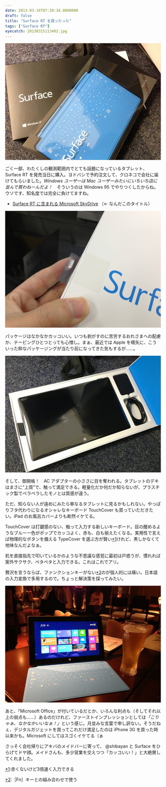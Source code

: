 ```yaml
---
date: 2013-03-16T07:39:34.0000000
draft: false
title: "Surface RT を買ったった"
tags: ["Surface RT"]
eyecatch: 20130315113402.jpg
---
```

<p><span itemscope itemtype="http://schema.org/Photograph"><img src="20130315113402.jpg" alt="f:id:daruyanagi:20130315113402j:plain" title="f:id:daruyanagi:20130315113402j:plain" class="hatena-fotolife" itemprop="image"></span></p><p>ごく一部、わたくしの観測範囲内でとても話題になっているタブレット、Surface RT を発売当日に購入。ヨドバシで予約注文して、クロネコで会社に届けてもらいました。<i>Windows ユーザーは Mac ユーザーみたいにいちいち店に並んで買わねーんだよ！　</i>そういうのは Windows 95 でやりつくしたからね。ウソです、知名度では完全に負けてますね。</p>

<ul>
<li><a href="http://www.microsoft.com/Surface/ja-JP/surface-with-windows-rt/home">Surface RT &#x306B;&#x542B;&#x307E;&#x308C;&#x308B; Microsoft SkyDrive</a> （← なんだこのタイトル）</li>
</ul><p><span itemscope itemtype="http://schema.org/Photograph"><img src="20130315113643.jpg" alt="f:id:daruyanagi:20130315113643j:plain" title="f:id:daruyanagi:20130315113643j:plain" class="hatena-fotolife" itemprop="image"></span></p><p>パッケージはなかなかカッコいい。いつも剥がすのに苦労するおれさまへの配慮か、テーピングひとつとっても心憎し。まぁ、最近では Apple を嚆矢に、こういった粋なパッケージングが当たり前になってきた気もするが……。</p><p><span itemscope itemtype="http://schema.org/Photograph"><img src="20130315113706.jpg" alt="f:id:daruyanagi:20130315113706j:plain" title="f:id:daruyanagi:20130315113706j:plain" class="hatena-fotolife" itemprop="image"></span></p><p>そして、御開帳！　AC アダプターの小ささに目を奪われる。タブレットのデキはまさに“上質”で、触って満足できる。軽量化だか何だか知らないが、プラスチック製でペラペラしたモノとは質感が違う。</p><p>ただ、知らない人が遠めにみたら単なるタブレットに見るかもしれない。やっぱりフタ代わりになるオシャレなキーボード TouchCover も買っていただきたい。iPad のお風呂カバーよりも断然イケてる。</p><p>TouchCover は打鍵感のない、触って入力する新しいキーボード。目の醒めるようなブルー一色がポップでカッコよく、赤も、白も揃えたくなる。実用性で言えば物理的なボタンを備える TypeCover を選ぶ方が賢い<a href="#f1" name="fn1" title="赤くないけど3倍速く入力できる">*1</a>けれど、黒しかなくて地味なんだよなぁ。</p><p>机を直接指先で叩いているかのような不思議な感覚に最初は戸惑うが、慣れれば案外サクサク、ペタペタと入力できる。これはこれでアリ。</p><p>贅沢を言うならば、ファンクションキーがない<a href="#f2" name="fn2" title="［Fn］キーとの組み合わせで使う">*2</a>のが個人的には痛い。日本語の入力変換で多用するので。ちょっと解決策を探ってみたい。</p><p><span itemscope itemtype="http://schema.org/Photograph"><img src="20130315212222.jpg" alt="f:id:daruyanagi:20130315212222j:plain" title="f:id:daruyanagi:20130315212222j:plain" class="hatena-fotolife" itemprop="image"></span></p><p>あと、「Microsoft Office」が付いているだとか、いろんな利点も（そしてそれ以上の弱点も……）あるのだけれど、ファーストインプレッションとしては<i>「こりゃぁ、なかなかいいなぁ！」</i>という感じ。月並みな言葉で申し訳ない。そうだねぇ、デジタルガジェットを買ってこれだけ満足したのは iPhone 3G を買った時以来かも。Microsoft にしてはスゴくイケてる（ぁ</p><p>さっそく会社帰りにアキバのメイドバーに寄って、 @shibayan と Surface をひらげてドヤ顔。メイドさんも、多少営業を交えつつ「カッコいい！」と大絶賛してくれました。</p>
<div class="footnote">
<p class="footnote"><a href="#fn1" name="f1" class="footnote-number">*1</a><span class="footnote-delimiter">:</span><span class="footnote-text">赤くないけど3倍速く入力できる</span></p>
<p class="footnote"><a href="#fn2" name="f2" class="footnote-number">*2</a><span class="footnote-delimiter">:</span><span class="footnote-text">［Fn］キーとの組み合わせで使う</span></p>
</div>